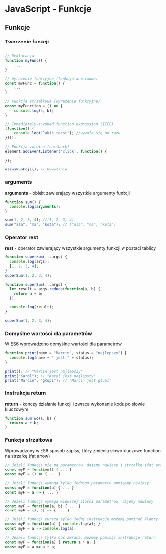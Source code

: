 # JavaScript - Funkcje

## Funkcje

### Tworzenie funkcji

```javascript

// Deklaracja
function myFunc() {
    ...
}

// Wyrażenie funkcyjne (funkcja anonimowa)
const myFunc = function() {
    ...
}

// Funkcja strzałkowa (wyrażenie funkcyjne)
const myFunction = () => {
    console.log(a, b);
}

// Immediately-invoked function expression (IIFE)
(function() {
    console.log('Jakiś tekst'); //wywoła się od razu
})();

// Funkcja zwrotna (callback)
element.addEventListener('click', function() {
    ...
});
```

```javascript
nazwaFunkcji(); // Wywołanie
```

### arguments

**arguments** - obiekt zawierający wszystkie argumenty funkcji

```javascript
function sum() {
  console.log(arguments);
}

sum(1, 2, 3, 4); //[1, 2, 3, 4]
sum("ala", "ma", "kota"); // ["ala", "ma", "kota"]
```

### Operator rest

**rest** - operator zawierający wszystkie argumenty funkcji w postaci tablicy

```javascript
function superSum(...args) {
  console.log(args);
  [1, 2, 3, 4];
}
superSum(1, 2, 3, 4);
```

```javascript
function superSum(...args) {
  let result = args.reduce(function(a, b) {
    return a + b;
  });

  console.log(result);
}

superSum(1, 2, 3, 4);
```

### Domyślne wartości dla parametrów

W ES6 wprowadzono domyślne wartości dla parametrów

```javascript
function print(name = "Marcin", status = "najlepszy") {
  console.log(name + " jest " + status);
}

print(); // "Marcin jest najlepszy"
print("Karol"); // "Karol jest najlepszy"
print("Marcin", "głupi"); // "Marcin jest głupi"
```

### Instrukcja return

**return** - kończy działanie funkcji i zwraca wykonanie kodu po słowie kluczowym

```javascript
function sumTwo(a, b) {
  return a + b;
}
```

### Funkcja strzałkowa

Wprowadzony w ES6 sposób zapisy, który zmienia słowo kluczowe function na strzałkę (fat arrow)

```javascript
// Jeżeli funkcja nie ma parametrów, dajemy nawiasy i strzałkę (fat arrow)
const myF = function() { ... }
const myF = () => { ... }

// Jeżeli funkcja wymaga tylko jednego parametru pomijamy nawiasy
const myF = function(a) { ... }
const myF = a => { ... }

// Jeżeli funkcja wymaga większej ilości parametrów, dajemy nawiasy
const myF = function(a, b) { ... }
const myF = (a, b) => { ... }

// Jeżeli funkcja zwraca tylko jedną instrukcję możemy pominąć klamry
const myF = function(a) { console.log(a); }
const myF = a => console.log(a);

// Jeżeli funkcja tylko coś zwraca, możemy pominąć instrukcję return
const myF = function(a) { return a * a; }
const myF = a => a * a;
```
